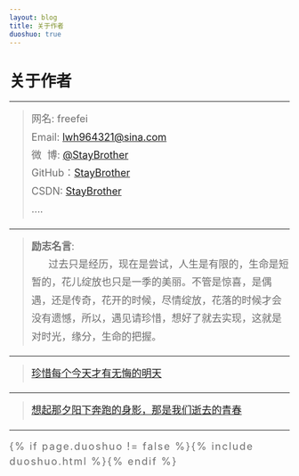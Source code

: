 ```yaml
---
layout: blog
title: 关于作者
duoshuo: true
---
```


<style>
p {
    color: #6D6D6D;
    font-size: 18px;
    line-height: 1.5;
    letter-spacing: 2px;
    margin-top: -10px;
}
hr {
	margin-top: 0;
	margin-bottom: 25px;
}
blockquote p {
    line-height: 1.8;
    letter-spacing: 0px;
}
</style>


# 关于作者

<hr id="line"/>


> 网名: freefei   
> Email: <a href="mailto:lwh964321@sina.com">lwh964321@sina.com</a><br />
> 微&nbsp;&nbsp;博: <a href="http://weibo.com/3506410444/profile?topnav=1&wvr=6">@StayBrother</a>  
> GitHub：[StayBrother](https://github.com/staybrother)  
> CSDN: [StayBrother](http://my.csdn.net/staybrother)  
> ....

---

> **励志名言**: <br />&nbsp;&nbsp;&nbsp;&nbsp;&nbsp;&nbsp;过去只是经历，现在是尝试，人生是有限的，生命是短暂的，花儿绽放也只是一季的美丽。不管是惊喜，是偶遇，还是传奇，花开的时候，尽情绽放，花落的时候才会没有遗憾，所以，遇见请珍惜，想好了就去实现，这就是对时光，缘分，生命的把握。

---

> [珍惜每个今天才有无悔的明天](/)

---
> [想起那夕阳下奔跑的身影，那是我们逝去的青春](/)

---
{% if page.duoshuo != false %}{% include duoshuo.html %}{% endif %}

